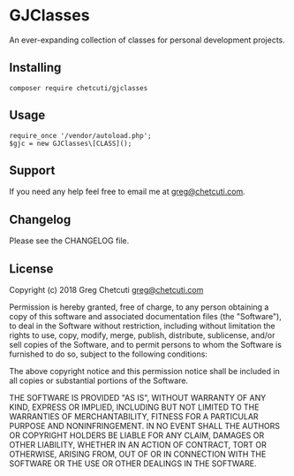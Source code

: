 GJClasses
=========
An ever-expanding collection of classes for personal development projects.

Installing
----------
```
composer require chetcuti/gjclasses
```

Usage
-----
```
require_once '/vendor/autoload.php';
$gjc = new GJClasses\[CLASS]();
```

Support
-------
If you need any help feel free to email me at greg@chetcuti.com.

Changelog
---------
Please see the CHANGELOG file.

License
-------
Copyright (c) 2018 Greg Chetcuti <greg@chetcuti.com>

Permission is hereby granted, free of charge, to any person obtaining a copy of this software and associated documentation files (the "Software"), to deal in the Software without restriction, including without limitation the rights to use, copy, modify, merge, publish, distribute, sublicense, and/or sell copies of the Software, and to permit persons to whom the Software is furnished to do so, subject to the following conditions:

The above copyright notice and this permission notice shall be included in all copies or substantial portions of the Software.

THE SOFTWARE IS PROVIDED "AS IS", WITHOUT WARRANTY OF ANY KIND, EXPRESS OR IMPLIED, INCLUDING BUT NOT LIMITED TO THE WARRANTIES OF MERCHANTABILITY, FITNESS FOR A PARTICULAR PURPOSE AND NONINFRINGEMENT. IN NO EVENT SHALL THE AUTHORS OR COPYRIGHT HOLDERS BE LIABLE FOR ANY CLAIM, DAMAGES OR OTHER LIABILITY, WHETHER IN AN ACTION OF CONTRACT, TORT OR OTHERWISE, ARISING FROM, OUT OF OR IN CONNECTION WITH THE SOFTWARE OR THE USE OR OTHER DEALINGS IN THE SOFTWARE.

